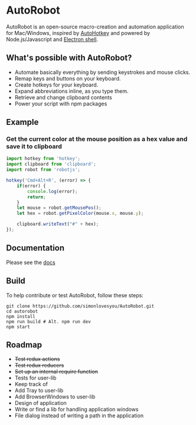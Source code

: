 # AutoRobot

AutoRobot is an open-source macro-creation and automation application for Mac/Windows, inspired by [AutoHotkey](https://autohotkey.com) and powered by Node.js/Javascript and [Electron shell](http://electron.atom.io). 

## What's possible with AutoRobot?
 - Automate basically everything by sending keystrokes and mouse clicks.
 - Remap keys and buttons on your keyboard.
 - Create hotkeys for your keyboard.
 - Expand abbreviations inline, as you type them. 
 - Retrieve and change clipboard contents
 - Power your script with npm packages

## Example

### Get the current color at the mouse position as a hex value and save it to clipboard
```javascript
import hotkey from 'hotkey';
import clipboard from 'clipboard';
import robot from 'robotjs';

hotkey('Cmd+Alt+R', (error) => {
	if(error) {
		console.log(error);
		return;
	}
	let mouse = robot.getMousePos();
	let hex = robot.getPixelColor(mouse.x, mouse.y);

	clipboard.writeText("#" + hex);
});
```

## Documentation

Please see the [docs](docs/README.md)

## Build

To help contribute or test AutoRobot, follow these steps:

```
git clone https://github.com/simonlovesyou/AutoRobot.git
cd autorobot
npm install
npm run build # Alt. npm run dev
npm start
```

## Roadmap
 - ~~Test redux actions~~
 - ~~Test redux reducers~~
 - ~~Set up an internal require function~~
 - Tests for user-lib
 - Keep track of 
 - Add Tray to user-lib
 - Add BrowserWindows to user-lib
 - Design of application
 - Write or find a lib for handling application windows
 - File dialog instead of writing a path in the application
